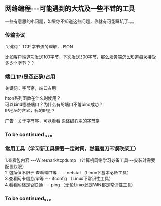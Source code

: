 ## 网络编程---可能遇到的大坑及一些不错的工具

一些有意思的小问题，如果你不知道这些问题，你就有可能踩坑了。。。  

### 传输协议
关键词：TCP 字节流的理解，JSON  

比如客户端这次发送100字节，下次发送200字节，那么服务端怎么知道每次接受多少个字节？？  

### 端口/IP/是否正确/占用
关键词：字节序，端口占用   

hton系列函数在什么时候用？  
可以bind哪些端口？为什么有的端口不能bind成功？  
IP地址的含义，我的IP是？  

广告：关于字节序，可以看看 [网络编程中的字节序](http://blog.csdn.net/xiyoulinux_kangyijie/article/details/72991235)  

### To be continued 。。。

### 常用工具（学习新工具需要一定时间，然而磨刀不误砍柴工）

1.查看包内容 ---Wireshark/tcpdump （计算机网络学习必备工具---安装时需要配置权限）  
2.包括但不限于 查看端口等  ---- netstat （Linux下基本必备工具）  
3.查看网卡信息/ip等 --- ifconfig （Linux下常识性工具）  
4.看看网络是否联通  --- ping     （无论Linux还是WIN都是常识性工具）  

### To be continued。。。
